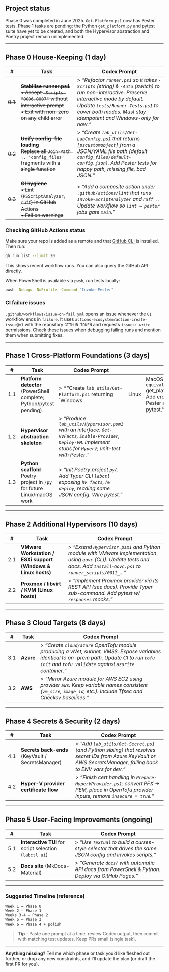## Project status

Phase 0 was completed in June 2025. `Get-Platform.ps1` now has Pester tests.
Phase 1 tasks are pending: the Python `get_platform.py` and pytest suite have
yet to be created, and both the Hypervisor abstraction and Poetry project remain
unimplemented.

---

## Phase 0  House-Keeping (1 day)

| #   | Task                                                                                                                                    | Codex Prompt                                                                                                                                                                                                                                        |
| --- | --------------------------------------------------------------------------------------------------------------------------------------- | --------------------------------------------------------------------------------------------------------------------------------------------------------------------------------------------------------------------------------------------------- |
| ~~0.1~~ | ~~**Stabilise runner.ps1**<br/>  • Accept `-Scripts "0006,0007"` without interactive prompt<br/>  • Exit with non-zero on any child error~~ | > *“Refactor `runner.ps1` so it takes `-Scripts` (string) & `-Auto` (switch) to run non-interactive.  Preserve interactive mode by default.  Update `tests/Runner.Tests.ps1` to cover both modes.  Must stay idempotent and Windows-only for now.”* |
| ~~0.2~~ | ~~**Unify config-file loading**<br/>Replace all `Join-Path .. 'config_files'` fragments with a single function~~                            | > *“Create `lab_utils/Get-LabConfig.ps1` that returns `[pscustomobject]` from a JSON/YAML file path (default `config_files/default-config.json`).  Add Pester tests for happy path, missing file, bad JSON.”*                                       |
| ~~0.3~~ | ~~**CI hygiene**<br/>  • Lint (`PSScriptAnalyzer`, `ruff`) in GitHub Actions<br/>  • Fail on warnings~~                                     | > *“Add a composite action under `.github/actions/lint` that runs `Invoke-ScriptAnalyzer` and `ruff .`.  Update workflow so `lint → pester` jobs gate `main`.”*                                                                                     |

### Checking GitHub Actions status

Make sure your repo is added as a remote and that [GitHub CLI](https://cli.github.com/) is installed. Then run:

```bash
gh run list --limit 20
```

This shows recent workflow runs. You can also query the GitHub API directly.

When PowerShell is available via `pwsh`, run tests locally:

```bash
pwsh -NoLogo -NoProfile -Command "Invoke-Pester"
```

### CI failure issues

`.github/workflows/issue-on-fail.yml` opens an issue whenever the `CI` workflow ends in `failure`. It uses `actions-ecosystem/action-create-issue@v1` with the repository `GITHUB_TOKEN` and requests `issues: write` permissions. Check these issues when debugging failing runs and mention them when submitting fixes.

---

## Phase 1  Cross-Platform Foundations (3 days)

| #   | Task                                                                        | Codex Prompt                                                                                                                                                      |       |                                                                                    |
| --- | --------------------------------------------------------------------------- | ----------------------------------------------------------------------------------------------------------------------------------------------------------------- | ----- | ---------------------------------------------------------------------------------- |
| 1.1 | **Platform detector** (PowerShell complete; Python/pytest pending)                                                       | > \*“Create `lab_utils/Get-Platform.ps1` returning \`Windows                                                                                                      | Linux | MacOS`.  Write equivalent `get\_platform.py\`.  Add cross-OS Pester and pytest.”\* |
| 1.2 | **Hypervisor abstraction skeleton**                                         | > *“Produce `lab_utils/Hypervisor.psm1` with an interface: `Get-HVFacts`, `Enable-Provider`, `Deploy-VM`.  Implement stubs for `HyperV`; unit-test with Pester.”* |       |                                                                                    |
| 1.3 | **Python scaffold**<br/>Poetry project in `/py` for future Linux/macOS work | > *“Init Poetry project `py/`.  Add Typer CLI `labctl` exposing `hv facts`, `hv deploy`, reading same JSON config.  Wire pytest.”*                                |       |                                                                                    |

---

## Phase 2  Additional Hypervisors (10 days)

| #   | Task                                                          | Codex Prompt                                                                                                                                                                |
| --- | ------------------------------------------------------------- | --------------------------------------------------------------------------------------------------------------------------------------------------------------------------- |
| 2.1 | **VMware Workstation / ESXi support (Windows & Linux hosts)** | > *“Extend `Hypervisor.psm1` and Python module with VMware implementation using `govc` (CLI).  Update tests and docs.  Add `Install-Govc.ps1` to `runner_scripts/0011_…`.”* |
| 2.2 | **Proxmox / libvirt / KVM (Linux hosts)**                     | > *“Implement Proxmox provider via its REST API (see docs).  Provide Typer sub-command.  Add pytest w/ `responses` mocks.”*                                                 |

---

## Phase 3  Cloud Targets (8 days)

| #   | Task      | Codex Prompt                                                                                                                                                                                           |
| --- | --------- | ------------------------------------------------------------------------------------------------------------------------------------------------------------------------------------------------------ |
| 3.1 | **Azure** | > *“Create `cloud/azure` OpenTofu module producing a vNet, subnet, VMSS.  Expose variables identical to on-prem path.  Update CI to run `tofu init` and `tofu validate` against `azurite` container.”* |
| 3.2 | **AWS**   | > *“Mirror Azure module for AWS EC2 using provider `aws`.  Keep variable names consistent (`vm_size`, `image_id`, etc.).  Include Tfsec and Checkov baselines.”*                                       |

---

## Phase 4  Secrets & Security (2 days)

| #   | Task                                              | Codex Prompt                                                                                                                                                    |
| --- | ------------------------------------------------- | --------------------------------------------------------------------------------------------------------------------------------------------------------------- |
| 4.1 | **Secrets back-ends** (KeyVault / SecretsManager) | > *“Add `lab_utils/Get-Secret.ps1` (and Python sibling) that resolves secret IDs from Azure KeyVault or AWS SecretsManager, falling back to ENV vars for dev.”* |
| 4.2 | **Hyper-V provider certificate flow**             | > *“Finish cert handling in `Prepare-HyperVProvider.ps1`: convert PFX → PEM, place in OpenTofu provider inputs, remove `insecure = true`.”*                     |

---

## Phase 5  User-Facing Improvements (ongoing)

| #   | Task                                                   | Codex Prompt                                                                                               |
| --- | ------------------------------------------------------ | ---------------------------------------------------------------------------------------------------------- |
| 5.1 | **Interactive TUI** for script selection (`labctl ui`) | > *“Use `Textual` to build a curses-style selector that drives the same JSON config and invokes scripts.”* |
| 5.2 | **Docs site** (MkDocs-Material)                        | > *“Generate `docs/` with automatic API docs from PowerShell & Python.  Deploy via GitHub Pages.”*         |

---

### Suggested Timeline (reference)

```
Week 1 – Phase 0
Week 2 – Phase 1
Weeks 3-4 – Phase 2
Week 5 – Phase 3
Week 6 – Phase 4 + polish
```

> **Tip** – Paste one prompt at a time, review Codex output, then commit with matching test updates.  Keep PRs small (single task).

---

**Anything missing?**
Tell me which phase or task you’d like fleshed out further, or drop any new constraints, and I’ll update the plan (or draft the first PR for you).
